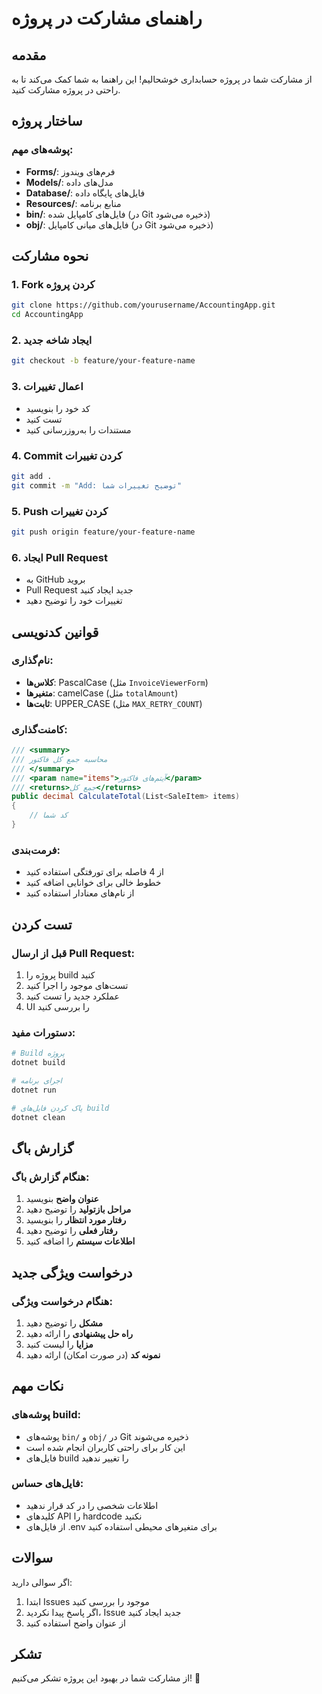 # راهنمای مشارکت در پروژه

## مقدمه

از مشارکت شما در پروژه حسابداری خوشحالیم! این راهنما به شما کمک می‌کند تا به راحتی در پروژه مشارکت کنید.

## ساختار پروژه

### پوشه‌های مهم:
- **Forms/**: فرم‌های ویندوز
- **Models/**: مدل‌های داده
- **Database/**: فایل‌های پایگاه داده
- **Resources/**: منابع برنامه
- **bin/**: فایل‌های کامپایل شده (در Git ذخیره می‌شود)
- **obj/**: فایل‌های میانی کامپایل (در Git ذخیره می‌شود)

## نحوه مشارکت

### 1. Fork کردن پروژه
```bash
git clone https://github.com/yourusername/AccountingApp.git
cd AccountingApp
```

### 2. ایجاد شاخه جدید
```bash
git checkout -b feature/your-feature-name
```

### 3. اعمال تغییرات
- کد خود را بنویسید
- تست کنید
- مستندات را به‌روزرسانی کنید

### 4. Commit کردن تغییرات
```bash
git add .
git commit -m "Add: توضیح تغییرات شما"
```

### 5. Push کردن تغییرات
```bash
git push origin feature/your-feature-name
```

### 6. ایجاد Pull Request
- به GitHub بروید
- Pull Request جدید ایجاد کنید
- تغییرات خود را توضیح دهید

## قوانین کدنویسی

### نام‌گذاری:
- **کلاس‌ها**: PascalCase (مثل `InvoiceViewerForm`)
- **متغیرها**: camelCase (مثل `totalAmount`)
- **ثابت‌ها**: UPPER_CASE (مثل `MAX_RETRY_COUNT`)

### کامنت‌گذاری:
```csharp
/// <summary>
/// محاسبه جمع کل فاکتور
/// </summary>
/// <param name="items">آیتم‌های فاکتور</param>
/// <returns>جمع کل</returns>
public decimal CalculateTotal(List<SaleItem> items)
{
    // کد شما
}
```

### فرمت‌بندی:
- از 4 فاصله برای تورفتگی استفاده کنید
- خطوط خالی برای خوانایی اضافه کنید
- از نام‌های معنادار استفاده کنید

## تست کردن

### قبل از ارسال Pull Request:
1. پروژه را build کنید
2. تست‌های موجود را اجرا کنید
3. عملکرد جدید را تست کنید
4. UI را بررسی کنید

### دستورات مفید:
```bash
# Build پروژه
dotnet build

# اجرای برنامه
dotnet run

# پاک کردن فایل‌های build
dotnet clean
```

## گزارش باگ

### هنگام گزارش باگ:
1. **عنوان واضح** بنویسید
2. **مراحل بازتولید** را توضیح دهید
3. **رفتار مورد انتظار** را بنویسید
4. **رفتار فعلی** را توضیح دهید
5. **اطلاعات سیستم** را اضافه کنید

## درخواست ویژگی جدید

### هنگام درخواست ویژگی:
1. **مشکل** را توضیح دهید
2. **راه حل پیشنهادی** را ارائه دهید
3. **مزایا** را لیست کنید
4. **نمونه کد** (در صورت امکان) ارائه دهید

## نکات مهم

### پوشه‌های build:
- پوشه‌های `bin/` و `obj/` در Git ذخیره می‌شوند
- این کار برای راحتی کاربران انجام شده است
- فایل‌های build را تغییر ندهید

### فایل‌های حساس:
- اطلاعات شخصی را در کد قرار ندهید
- کلیدهای API را hardcode نکنید
- از فایل‌های .env برای متغیرهای محیطی استفاده کنید

## سوالات

اگر سوالی دارید:
1. ابتدا Issues موجود را بررسی کنید
2. اگر پاسخ پیدا نکردید، Issue جدید ایجاد کنید
3. از عنوان واضح استفاده کنید

## تشکر

از مشارکت شما در بهبود این پروژه تشکر می‌کنیم! 🎉 